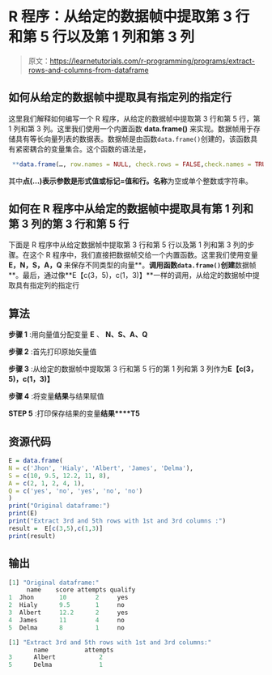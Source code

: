 # R 程序：从给定的数据帧中提取第 3 行和第 5 行以及第 1 列和第 3 列

> 原文：<https://learnetutorials.com/r-programming/programs/extract-rows-and-columns-from-dataframe>

## 如何从给定的数据帧中提取具有指定列的指定行

这里我们解释如何编写一个 R 程序，从给定的数据帧中提取第 3 行和第 5 行，第 1 列和第 3 列。这里我们使用一个内置函数 **data.frame()** 来实现。数据帧用于存储具有等长向量列表的数据表。数据帧是由函数`data.frame()`创建的，该函数具有紧密耦合的变量集合。这个函数的语法是，

```r
 **data.frame(…, row.names = NULL, check.rows = FALSE,check.names = TRUE, fix.empty.names = TRUE,stringsAsFactors = default.stringsAsFactors())** 

```

其中**点(...)**表示参数是形式值或标记=值和**行。名称**为空或单个整数或字符串。

## 如何在 R 程序中从给定的数据帧中提取具有第 1 列和第 3 列的第 3 行和第 5 行

下面是 R 程序中从给定数据帧中提取第 3 行和第 5 行以及第 1 列和第 3 列的步骤。在这个 R 程序中，我们直接把数据帧交给一个内置函数。这里我们使用变量 **E，N，S，A，Q** 来保存不同类型的向量**。**调用函数`data.frame()`创建**数据帧**。最后，通过像**E【c(3，5)，c(1，3)】**一样的调用，从给定的数据帧中提取具有指定列的指定行

## 算法

**步骤 1** :用向量值分配变量 **E** 、 **N、S、A、Q**

**步骤 2** :首先打印原始矢量值

**步骤 3** :从给定的数据帧中提取第 3 行和第 5 行的第 1 列和第 3 列作为**E【c(3，5)，c(1，3)】**

**步骤 4** :将变量**结果**与结果赋值

**STEP 5** :打印保存结果的变量**结果****T5**

## 资源代码

```r
E = data.frame(
N = c('Jhon', 'Hialy', 'Albert', 'James', 'Delma'),
S = c(10, 9.5, 12.2, 11, 8),
A = c(2, 1, 2, 4, 1),
Q = c('yes', 'no', 'yes', 'no', 'no')
)
print("Original dataframe:")
print(E)
print("Extract 3rd and 5th rows with 1st and 3rd columns :")
result =  E[c(3,5),c(1,3)]
print(result)

```

## 输出

```r
[1] "Original dataframe:"
     name    score attempts qualify
1  Jhon       10        2     yes
2  Hialy      9.5       1     no
3  Albert     12.2      2     yes
4  James      11        4     no
5  Delma      8         1     no

[1] "Extract 3rd and 5th rows with 1st and 3rd columns:"
       name          attempts     
3      Albert            2           
5      Delma             1 
```
